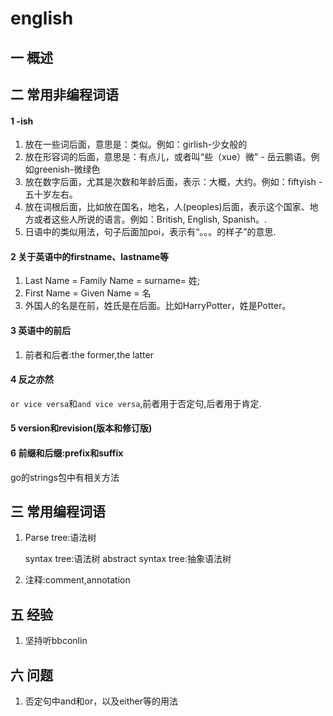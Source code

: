 # english
## 一 概述

## 二 常用非编程词语
#### 1 -ish
1. 放在一些词后面，意思是：类似。例如：girlish-少女般的
2. 放在形容词的后面，意思是：有点儿，或者叫“些（xue）微” - 岳云鹏语。例如greenish-微绿色
3. 放在数字后面，尤其是次数和年龄后面，表示：大概，大约。例如：fiftyish - 五十岁左右。
4. 放在词根后面，比如放在国名，地名，人(peoples)后面，表示这个国家、地方或者这些人所说的语言。例如：British, English, Spanish。.
5. 日语中的类似用法，句子后面加poi，表示有“。。。的样子”的意思.

#### 2 关于英语中的firstname、lastname等
1. Last Name = Family Name = surname= 姓; 
2. First Name = Given Name = 名
3. 外国人的名是在前，姓氏是在后面。比如HarryPotter，姓是Potter。

#### 3 英语中的前后
1. 前者和后者:the former,the latter

#### 4 反之亦然
`or vice versa`和`and vice versa`,前者用于否定句,后者用于肯定.
#### 5 version和revision(版本和修订版)
#### 6 前缀和后缀:prefix和suffix
go的strings包中有相关方法

## 三 常用编程词语
1. Parse tree:语法树

    syntax tree:语法树
    abstract syntax tree:抽象语法树

2. 注释:comment,annotation


## 五 经验
1. 坚持听bbconlin

## 六 问题
1. 否定句中and和or，以及either等的用法
